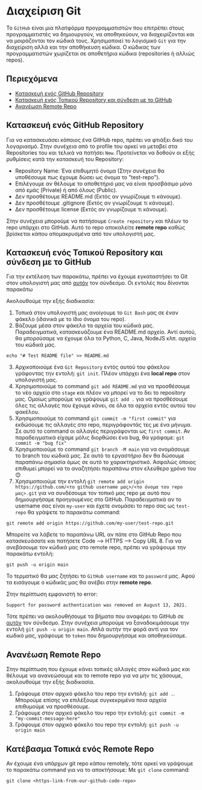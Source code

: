 # Διαχείριση Git

Το `GitHub` είναι μια πλατφόρμα προγραμματιστών που επιτρέπει στους προγραμματιστές να δημιουργούν, να αποθηκεύουν, να διαχειρίζονται και να μοιράζονται τον κώδικά τους. Χρησιμοποιεί το λογισμικό `Git` για την διαχείριση αλλά και την αποθήκευση κώδικα. Ο κώδικας των προγραμματιστών χωρίζεται σε αποθετήρια κώδικα (repositories ή αλλιώς repos).

## Περιεχόμενα
- [Κατασκευή ενός GitHub Repository](#-Κατασκευή-ενός-GitHub-Repository)
- [Κατασκευή ενός Τοπικού Repository και σύνδεση με το GitHub](#-Κατασκευή-ενός-Τοπικού-Repository-και-σύνδεση-με-το-GitHub)
- [Ανανέωση Remote Repo](#-Ανανέωση-Remote-Repo)

## Κατασκευή ενός GitHub Repository

Για να κατασκευάσει κάποιος ένα GitHub repo, πρέπει να φτιάξει δικό του λογαριασμό. Στην συνέχεια από το profile του αρκεί να μεταβεί στα Repositories του και τελικά να πατήσει `New`. Προτείνεται να δοθούν οι εξής ρυθμίσεις κατά την κατασκευή του Repository:
- Repository Name: Ένα επιθυμητό όνομα (Στην συνέχεια θα υποθέσουμε πως έχουμε δώσει ως όνομα το "test-repo").
- Επιλέγουμε αν θέλουμε το αποθετήριό μας να είναι προσβάσιμο μόνο από εμάς (Private) ή από όλους (Public).
- Δεν προσθέτουμε README.md (Εκτός αν γνωρίζουμε τι κάνουμε).
- Δεν προσθέτουμε .gitignore (Εκτός αν γνωρίζουμε τι κάνουμε).
- Δεν προσθέτουμε license (Εκτός αν γνωρίζουμε τι κάνουμε).

Στην συνέχεια μπορούμε να πατήσουμε `Create repository` και πλέων το repo υπάρχει στο GitHub. Αυτό το repo αποκαλείτε __remote repo__ καθώς βρίσκεται κάπου απομακρυσμένα από τον υπολογιστή μας.

## Κατασκευή ενός Τοπικού Repository και σύνδεση με το GitHub

Για την εκτέλεση των παρακάτω, πρέπει να έχουμε εγκαταστήσει το Git στον υπολογιστή μας από [αυτόν](https://git-scm.com/downloads) τον σύνδεσμο. Οι εντολές που δίνονται παρακάτω 

Ακολουθούμε την εξής διαδικασία:
1. Τοπικά στον υπολογιστή μας ανοίγουμε το `Git Bash` μας σε έναν φάκελο (ιδανικά με το ίδιο όνομα του repo).
2. Βάζουμε μέσα στον φάκελο τα αρχεία του κώδικά μας. Παραδειγματικά, κατασκευάζουμε ένα README.md αρχείο. Αντί αυτού, θα μπορούσαμε να έχουμε όλα τα Python, C, Java, NodeJS κλπ. αρχεία του κώδικά μας. 
```
echo "# Test README file" >> README.md
```
3. Αρχικοποιούμε ένα `Git Repository` εντός αυτού του φάκελου γράφοντας την εντολή: `git init`. Πλέον υπάρχει ένα __local repo__ στον υπολογιστή μας.
4. Χρησιμοποιούμε το command `git add README.md` για να προσθέσουμε το νέο αρχείο στο `stage` και πλέον να μπορεί να το δει το repository μας. Ομοίως μπορούμε να γράψουμε `git add .` για να προσθέσουμε όλες τις αλλαγές που έχουμε κάνει, σε όλα τα αρχεία εντός αυτού του φακέλου.
5. Χρησιμοποιούμε το command `git commit -m "first commit"` για εκδώσουμε τις αλλαγές στο repo, περιγράφοντάς τες με ένα μήνυμα. Σε αυτό το command οι αλλαγές περιγράφονται ως `first commit`. Αν παραδειγματικά είχαμε μόλις διορθώσει ένα bug, θα γράφαμε: `git commit -m "bug fix"`
6. Χρησιμοποιούμε το command `git branch -M main` για να ονομάσουμε το branch του κώδικά μας. Σε αυτό το εργαστήριο δεν θα δώσουμε παραπάνω σημασία όμως σε αυτό το χαρακτηριστικό. Ασφαλώς όποιος επιθυμεί μπορεί να το αναζητήσει παραπάνω στον ελεύθερο χρόνο του 😊
7. Χρησιμοποιούμε την εντολή `git remote add origin https://github.com/<το github username μας>/<το όνομα του repo μας>.git` για να συνδέσουμε τον τοπικό μας repo με αυτό που δημιουργήσαμε προηγουμένος στο GitHub. Παραδειγματικά αν το username σας είναι `my-user` και έχετε ονομάσει το repo σας ως `test-repo` θα γράψετε το παρακάτω command:
```
git remote add origin https://github.com/my-user/test-repo.git
``` 
Μπορείτε να λάβετε το παραπάνω URL αν πάτε στο GitHub Repo που κατασκευάσατε και πατήσετε Code --> HTTPS --> Copy URL
8. Για να ανεβάσουμε τον κώδικά μας στο remote repo, πρέπει να γράψουμε την παρακάτω εντολή:
```
git push -u origin main
```

Το τερματικό θα μας ζητήσει το `GitHub username` και το `password` μας. Αφού τα εισάγουμε ο κώδικάς μας θα ανέβει στην __remote repo__. 

Στην περίπτωση εμφανιστή το error: 
```
Support for password authentication was removed on August 13, 2021.
```
Τότε πρέπει να ακολουθήσουμε τα βήματα που αναφέρει το GitHub σε [αυτόν](https://docs.github.com/en/authentication/keeping-your-account-and-data-secure/managing-your-personal-access-tokens#creating-a-personal-access-token-classic) τον σύνδεσμο. Στην συνέχεια μπορούμε να ξαναδοκιμάσουμε την εντολή `git push -u origin main`. Απλά αυτήν την φορά αντί για τον κωδικό μας, γράφουμε το `token` που δημιουργήσαμε και αποθηκεύσαμε.

## Ανανέωση Remote Repo

Στην περίπτωση που έχουμε κάνει τοπικές αλλαγές στον κώδικά μας και θέλουμε να ανανεώσουμε και το remote repo για να μην τις χάσουμε, ακολουθούμε την εξής διαδικασία.
1. Γράφουμε στον αρχικό φάκελο του repo την εντολή: `git add .`. Μπορούμε επίσης να επιλέξουμε συγκεκριμένα ποια αρχεία επιθυμούμε να προσθέσουμε.
2. Γράφουμε στον αρχικό φάκελο του repo την εντολή: `git commit -m "my-commit-message-here"`
3. Γράφουμε στον αρχικό φάκελο του repo την εντολή: `git push -u origin main`

## Κατέβασμα Τοπικά ενός Remote Repo

Αν έχουμε ένα υπάρχων git repo κάπου remotely, τότε αρκεί να γράψουμε το παρακάτω command για να το αποκτήσουμε:
Με `git clone` command:
```
git clone <https-link-from-our-github-code-repo>
```
